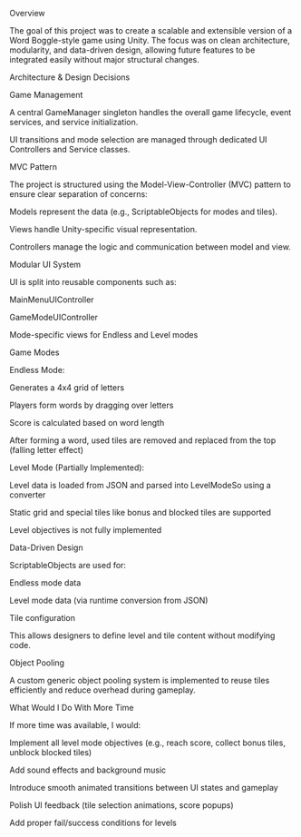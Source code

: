 Overview

The goal of this project was to create a scalable and extensible version of a Word Boggle-style game using Unity. The focus was on clean architecture, modularity, and data-driven design, allowing future features to be integrated easily without major structural changes.

Architecture & Design Decisions

Game Management

A central GameManager singleton handles the overall game lifecycle, event services, and service initialization.

UI transitions and mode selection are managed through dedicated UI Controllers and Service classes.

MVC Pattern

The project is structured using the Model-View-Controller (MVC) pattern to ensure clear separation of concerns:

Models represent the data (e.g., ScriptableObjects for modes and tiles).

Views handle Unity-specific visual representation.

Controllers manage the logic and communication between model and view.

Modular UI System

UI is split into reusable components such as:

MainMenuUIController

GameModeUIController

Mode-specific views for Endless and Level modes

Game Modes

Endless Mode:

Generates a 4x4 grid of letters

Players form words by dragging over letters

Score is calculated based on word length

After forming a word, used tiles are removed and replaced from the top (falling letter effect)

Level Mode (Partially Implemented):

Level data is loaded from JSON and parsed into LevelModeSo using a converter

Static grid and special tiles like bonus and blocked tiles are supported

Level objectives is not fully implemented

Data-Driven Design

ScriptableObjects are used for:

Endless mode data

Level mode data (via runtime conversion from JSON)

Tile configuration

This allows designers to define level and tile content without modifying code.

Object Pooling

A custom generic object pooling system is implemented to reuse tiles efficiently and reduce overhead during gameplay.

What Would I Do With More Time

If more time was available, I would:

Implement all level mode objectives (e.g., reach score, collect bonus tiles, unblock blocked tiles)

Add sound effects and background music

Introduce smooth animated transitions between UI states and gameplay

Polish UI feedback (tile selection animations, score popups)

Add proper fail/success conditions for levels
